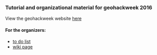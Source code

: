 ### Tutorial and organizational material for geohackweek 2016

View the geohackweek website [here](https://geohackweek.github.io)

#### For the organizers:

* [to do list](toDo.md)
* [wiki page](https://github.com/geohackweek/geohackweek.github.io/wiki)